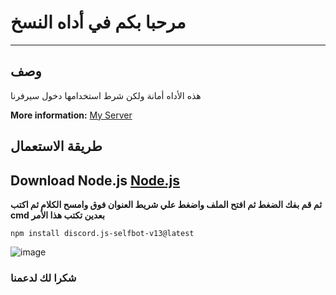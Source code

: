 # مرحبا بكم في أداه النسخ
---

## وصف
هذه الأداه أمانة ولكن شرط استخدامها دخول سيرفرنا

**More information:** [My Server](https://discord.gg/btqPaBUEHb)

## طريقة الاستعمال 
**Download Node.js**
[Node.js](https://nodejs.org/en)
----

**ثم قم بفك الضغط ثم افتح الملف واضغط علي شريط العنوان فوق وامسح الكلام ثم اكتب cmd بعدين تكتب هذا الأمر**
```
npm install discord.js-selfbot-v13@latest
```
![image](https://media.discordapp.net/attachments/1298667524447010887/1331699797740224542/Mweew.png?ex=67929195&is=67914015&hm=16504df626cca69f4c5986742204cd13d07e8ff925f45331174f2a7fa7bc2105&=&format=webp&quality=lossless)



### شكرا لك لدعمنا
